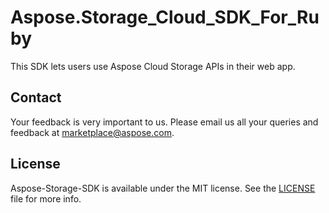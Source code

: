 # Aspose.Storage_Cloud_SDK_For_Ruby
This SDK lets users use Aspose Cloud Storage APIs in their web app.

## Contact
Your feedback is very important to us. Please email us all your queries and feedback at marketplace@aspose.com.

## License
Aspose-Storage-SDK is available under the MIT license. See the [LICENSE](https://github.com/asposetotal/Aspose_Total_Cloud/blob/master/SDKs/Aspose.Storage_Cloud_SDK_For_Ruby/LICENSE) file for more info.

